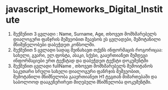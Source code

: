 # javascript_Homeworks_Digital_Institute

1. შექმენით 3 ცვლადი : Name, Surname, Age, თხოვეთ მომხმარებელს
   დიალოგური ფანჯრის მეშვეობით შეავსოს ეს ცვლადები, შემოტანილი
   მნიშვნელობები დაბეჭდეთ კონსოლში.
2. შექმენით 5 ცვლადი სადაც შეინახავთ თქვნს ინფორმაცის როგორიცაა:
   სახელი, გვარი, ელ.ფოსტა, ასაკი, სქესი, გააერთიანეთ შემდეგი
   ინფორმაციები ერთ ტექსტად და დაბეჭდეთ ტექსტი დოკუმენტში
3. შექმენით ცვლადი fullName , თხოვეთ მომხმარებელს შემოიტანოს
   საკუთარი სრული სახელი დიალოგური ფანრჯის მეშვეობით, შემოტანილი
   მნიშნელობა გააერთიანეთ H1 ტეგთან მიმართებაში და საბოლოოდ
   დააგენერირეთ მიღებული მნიშნელობა დოკუმენტში.
